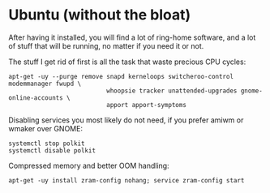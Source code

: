 # Ubuntu (without the bloat)

After having it installed, you will find a lot of ring-home software, and a
lot of stuff that will be running, no matter if you need it or not.

The stuff I get rid of first is all the task that waste precious CPU cycles:
```
apt-get -uy --purge remove snapd kerneloops switcheroo-control modemmanager fwupd \
                           whoopsie tracker unattended-upgrades gnome-online-accounts \
                           apport apport-symptoms
```

Disabling services you most likely do not need, if you prefer amiwm or wmaker over GNOME:
```
systemctl stop polkit
systemctl disable polkit
```

Compressed memory and better OOM handling:
```
apt-get -uy install zram-config nohang; service zram-config start
```
